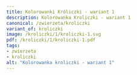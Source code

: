 ```yaml
---
title: Kolorowanki Króliczki - wariant 1
description: Kolorowanka Kroliczki - wariant 1
canonical: /zwierzeta/kroliczki
variant_of: kroliczki
image: /kroliczki/1/kroliczki-1.svg
pdf: /kroliczki/1/kroliczki-1.pdf
tags:
- zwierzeta
- kroliczki
alt: "Kolorowanka kroliczki - wariant 1"
---
```

